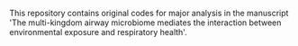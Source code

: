This repository contains original codes for major analysis in the manuscript 'The multi-kingdom airway microbiome mediates the interaction between environmental exposure and respiratory health'.
